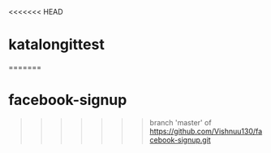 <<<<<<< HEAD
# katalongittest
=======
# facebook-signup
>>>>>>> branch 'master' of https://github.com/Vishnuu130/facebook-signup.git
